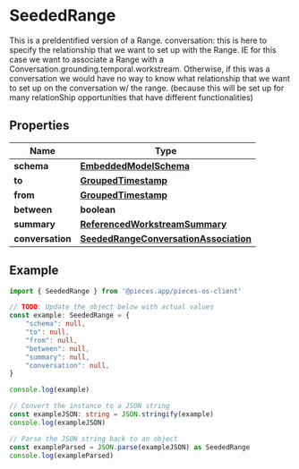 
# SeededRange

This is a preIdentified version of a Range.  conversation: this is here to specify the relationship that we want to set up with the Range.  IE for this case we want to associate a Range with a Conversation.grounding.temporal.workstream. Otherwise, if this was a conversation we would have no way to know what relationship that we want to set up on the conversation w/ the range. (because this will be set up for many relationShip opportunities that have different functionalities)

## Properties

Name | Type
------------ | -------------
**schema** | [**EmbeddedModelSchema**](EmbeddedModelSchema)
**to** | [**GroupedTimestamp**](GroupedTimestamp)
**from** | [**GroupedTimestamp**](GroupedTimestamp)
**between** | **boolean**
**summary** | [**ReferencedWorkstreamSummary**](ReferencedWorkstreamSummary)
**conversation** | [**SeededRangeConversationAssociation**](SeededRangeConversationAssociation)

## Example

```typescript
import { SeededRange } from '@pieces.app/pieces-os-client'

// TODO: Update the object below with actual values
const example: SeededRange = {
    "schema": null,
    "to": null,
    "from": null,
    "between": null,
    "summary": null,
    "conversation": null,
}

console.log(example)

// Convert the instance to a JSON string
const exampleJSON: string = JSON.stringify(example)
console.log(exampleJSON)

// Parse the JSON string back to an object
const exampleParsed = JSON.parse(exampleJSON) as SeededRange
console.log(exampleParsed)
```


